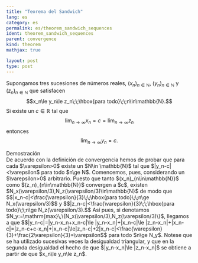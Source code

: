 ```yaml
---
title: "Teorema del Sandwich"
lang: es
category: es
permalink: es/theorem_sandwich_sequences
ident: theorem_sandwich_sequences
parent: convergence
kind: theorem
mathjax: true

layout: post
type: post
---
```


Supongamos tres sucesiones de números reales, $(x_n)_{n\in\mathbb{N}}$, $(y_n)_{n\in\mathbb{N}}$ y $(z_n)_{n\in\mathbb{N}}$ que satisfacen
$$x_n\le y_n\le z_n\;\;\hbox{para todo}\;\;n\in\mathbb{N}.$$
Si existe un $c\in\mathbb{R}$ tal que
$$\displaystyle\lim_{n\to\infty} x_n=c=\displaystyle\lim_{n\to\infty} z_n$$
entonces
$$\displaystyle\lim_{n\to\infty} y_n=c.$$

<div class="bcblue boxdissap">
Demostración
</div>

<div class="dissap">
De acuerdo con la definición de convergencia hemos de probar que para cada $\varepsilon>0$ existe un $N\in \mathbb{N}$ tal que $|y_n-c|<\varepsilon$ para todo $n\ge N$. Comencemos, pues, considerando un $\varepsilon>0$ arbitrario. Puesto que tanto $(x_n)_{n\in\mathbb{N}}$ como $(z_n)_{n\in\mathbb{N}}$ convergen a $c$, existen $N_x(\varepsilon/3),N_z(\varepsilon/3)\in\mathbb{N}$ de modo que
$$|x_n-c|<\frac{\varepsilon}{3}\;\;\hbox{para todo}\;\;n\ge N_x(\varepsilon/3)$$
y
$$|z_n-c|<\frac{\varepsilon}{3}\;\;\hbox{para todo}\;\;n\ge N_z(\varepsilon/3).$$
Así pues, si denotamos $N_y:=\mathrm{max}\,\{N_x(\varepsilon/3),N_z(\varepsilon/3)\}$, llegamos a que
$$|y_n-c|=|y_n-x_n+x_n-c|\le |y_n-x_n|+|x_n-c|\le |z_n-x_n|+|x_n-c|=|z_n-c+c-x_n|+|x_n-c|\le|z_n-c|+2|x_n-c|<\frac{\varepsilon}{3}+\frac{2\varepsilon}{3}=\varepsilon$$
para todo $n\ge N_y$. Notese que se ha utilizado sucesivas veces la desigualdad triangular, y que en la segunda desigualdad el hecho de que $|y_n-x_n|\le |z_n-x_n|$ se obtiene a partir de que $x_n\le y_n\le z_n$.
</div>
